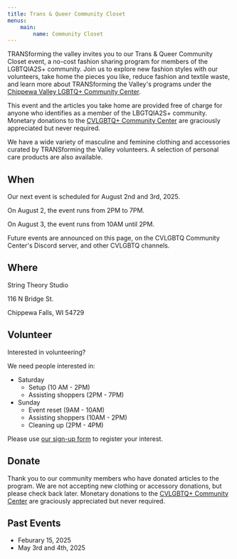 ```yaml
---
title: Trans & Queer Community Closet
menus:
    main:
        name: Community Closet
---
```


TRANSforming the valley invites you to our Trans & Queer Community Closet event, a no-cost fashion sharing program for members of the LGBTQIA2S+ community. Join us to explore new fashion styles with our volunteers, take home the pieces you like, reduce fashion and textile waste, and learn more about TRANSforming the Valley's programs under the [Chippewa Valley LGBTQ+ Community Center](https://www.cvlgbt.org/).

This event and the articles you take home are provided free of charge for anyone who identifies as a member of the LBGTQIA2S+ community. Monetary donations to the [CVLGBTQ+ Community Center](https://www.cvlgbt.org/) are graciously appreciated but never required.

We have a wide variety of masculine and feminine clothing and accessories curated by TRANSforming the Valley volunteers. A selection of personal care products are also available.

## When

Our next event is scheduled for August 2nd and 3rd, 2025.

On August 2, the event runs from 2PM to 7PM.

On August 3, the event runs from 10AM until 2PM.

Future events are announced on this page, on the CVLGBTQ Community Center's Discord server, and other CVLGBTQ channels.

## Where
String Theory Studio

116 N Bridge St.

Chippewa Falls, WI 54729

## Volunteer

Interested in volunteering?

We need people interested in:

- Saturday
    - Setup (10 AM - 2PM)
    - Assisting shoppers (2PM - 7PM)
- Sunday
    - Event reset (9AM - 10AM)
    - Assisting shoppers (10AM - 2PM)
    - Cleaning up (2PM - 4PM)

Please use [our sign-up form](https://signup.com/go/EtgkCpk) to register your interest.

## Donate

Thank you to our community members who have donated articles to the program. We are not accepting new clothing or accessory donations, but please check back later. Monetary donations to the [CVLGBTQ+ Community Center](https://checkout.square.site/buy/7CFF5FKZIG6HL5AHZXTOZU6K) are graciously appreciated but never required.

## Past Events

* Feburary 15, 2025
* May 3rd and 4th, 2025